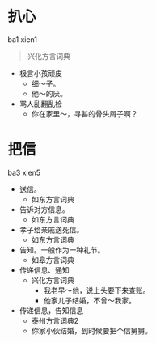 # 扒心
ba1 xien1
> 兴化方言词典
- 极言小孩顽皮
  - 细～子。
  - 他～的厌。
- 骂人乱翻乱检
  - 你在家里～，寻甚的骨头屑子啊？

# 把信
ba3 xien5
+ 送信。
  * 如东方言词典
+ 告诉对方信息。
  * 如东方言词典
+ 孝子给亲戚送死信。
  * 如东方言词典
+ 告知。一般作为一种礼节。
  * 如皋方言词典
+ 传递信息、通知
  * 兴化方言词典
    - 我老早～他，说上头要下来查账。
    - 他家儿子结婚，不曾～我家。
+ 传递信息，告知信息
  * 泰州方言词典2
  - 你家小伙结婚，到时候要把个信舅舅。
